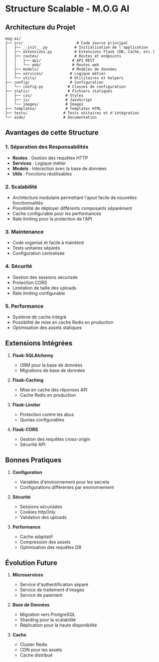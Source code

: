 # Structure Scalable - M.O.G AI

## Architecture du Projet

```
mog-ai/
├── src/                        # Code source principal
│   ├── __init__.py            # Initialisation de l'application
│   ├── extensions.py          # Extensions Flask (DB, Cache, etc.)
│   ├── routes/                # Routes et endpoints
│   │   ├── api/              # API REST
│   │   └── web/              # Routes web
│   ├── models/               # Modèles de données
│   ├── services/            # Logique métier
│   └── utils/               # Utilitaires et helpers
├── config/                  # Configuration
│   └── config.py           # Classes de configuration
├── static/                 # Fichiers statiques
│   ├── css/               # Styles
│   ├── js/                # JavaScript
│   └── images/            # Images
├── templates/             # Templates HTML
├── tests/                # Tests unitaires et d'intégration
└── aide/                 # Documentation
```

## Avantages de cette Structure

### 1. Séparation des Responsabilités
- **Routes** : Gestion des requêtes HTTP
- **Services** : Logique métier
- **Models** : Interaction avec la base de données
- **Utils** : Fonctions réutilisables

### 2. Scalabilité
- Architecture modulaire permettant l'ajout facile de nouvelles fonctionnalités
- Possibilité de déployer différents composants séparément
- Cache configurable pour les performances
- Rate limiting pour la protection de l'API

### 3. Maintenance
- Code organisé et facile à maintenir
- Tests unitaires séparés
- Configuration centralisée

### 4. Sécurité
- Gestion des sessions sécurisée
- Protection CORS
- Limitation de taille des uploads
- Rate limiting configurable

### 5. Performance
- Système de cache intégré
- Possibilité de mise en cache Redis en production
- Optimisation des assets statiques

## Extensions Intégrées

1. **Flask-SQLAlchemy**
   - ORM pour la base de données
   - Migrations de base de données

2. **Flask-Caching**
   - Mise en cache des réponses API
   - Cache Redis en production

3. **Flask-Limiter**
   - Protection contre les abus
   - Quotas configurables

4. **Flask-CORS**
   - Gestion des requêtes cross-origin
   - Sécurité API

## Bonnes Pratiques

1. **Configuration**
   - Variables d'environnement pour les secrets
   - Configurations différentes par environnement

2. **Sécurité**
   - Sessions sécurisées
   - Cookies httpOnly
   - Validation des uploads

3. **Performance**
   - Cache adaptatif
   - Compression des assets
   - Optimisation des requêtes DB

## Évolution Future

1. **Microservices**
   - Service d'authentification séparé
   - Service de traitement d'images
   - Service de paiement

2. **Base de Données**
   - Migration vers PostgreSQL
   - Sharding pour la scalabilité
   - Réplication pour la haute disponibilité

3. **Cache**
   - Cluster Redis
   - CDN pour les assets
   - Cache distribué 